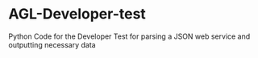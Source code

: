 # AGL-Developer-test
Python Code for the Developer Test for parsing a JSON web service and outputting necessary data
